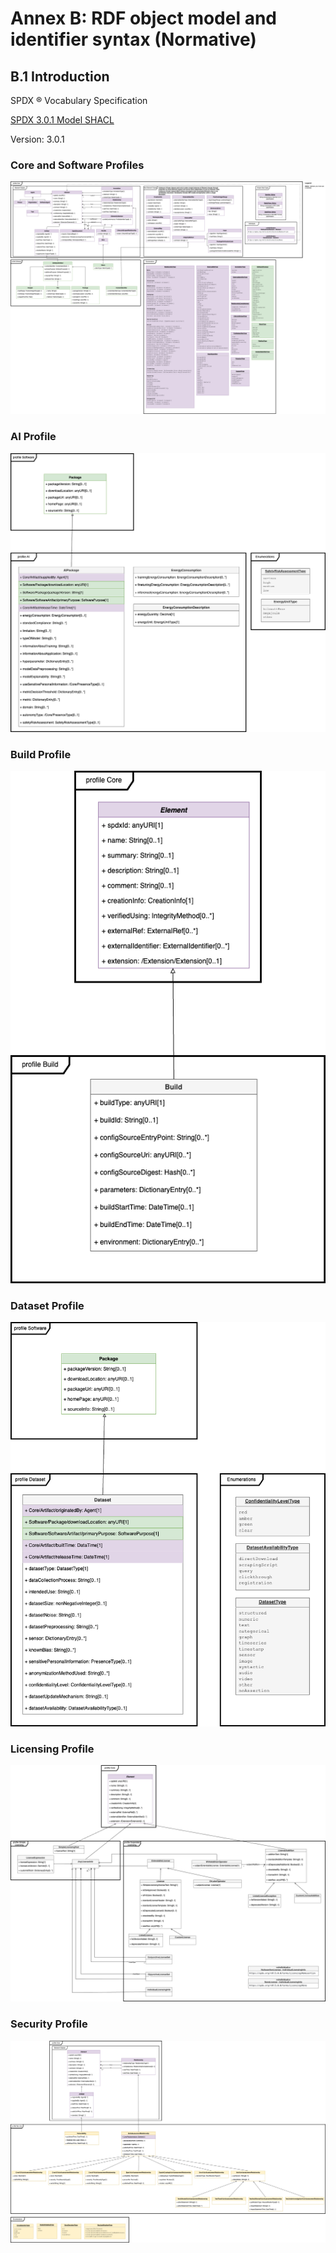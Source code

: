 # Annex B: RDF object model and identifier syntax (Normative)

## B.1 Introduction <a name="B.1"></a>

SPDX ® Vocabulary Specification

[SPDX 3.0.1 Model SHACL](https://spdx.org/rdf/3.0.1/spdx-model.ttl)

Version: 3.0.1

### Core and Software Profiles

![SPDX 3.0.1 Core and Software Profiles diagram][fig_Core_Software]

### AI Profile

![SPDX 3.0.1 AI Profile diagram][fig_AI]

### Build Profile

![SPDX 3.0.1 Build Profile diagram][fig_Build]

### Dataset Profile

![SPDX 3.0.1 Dataset Profile diagram][fig_Dataset]

### Licensing Profile

![SPDX 3.0.1 Licensing Profile diagram][fig_Licensing]

### Security Profile

![SPDX 3.0.1 Security Profile diagram][fig_Security]

[fig_Core_Software]: ../images/model%20Core+Software.png "SPDX 3.0.1 Core and Software Profiles diagram"
[fig_Dataset]: ../images/model%20Dataset.png "SPDX 3.0.1 Dataset Profile diagram"
[fig_AI]: ../images/model%20AI.png "SPDX 3.0.1 AI Profile diagram"
[fig_Build]: ../images/model%20Build.png "SPDX 3.0.1 Build Profile diagram"
[fig_Licensing]: ../images/model%20Licensing.png "SPDX 3.0.1 Licensing Profile diagram"
[fig_Security]: ../images/model%20Security.png "SPDX 3.0.1 Security Profile diagram"
